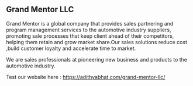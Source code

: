 ## Grand Mentor LLC

Grand Mentor is a global company that provides sales partnering and program management services to the automotive industry suppliers, promoting sale processes that keep client ahead of their competitors, helping them retain and grow market share.Our sales solutions reduce cost ,build customer loyalty and accelerate time to market.

We are sales professionals at pioneering new business and products to the automotive industry.

Test our website here : https://adithyabhat.com/grand-mentor-llc/
